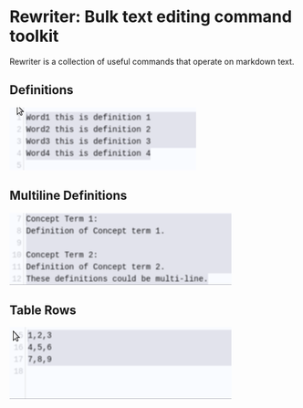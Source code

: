 # Rewriter: Bulk text editing command toolkit

Rewriter is a collection of useful commands that operate on markdown text.

## Definitions
![definitions](https://github.com/chartoin/inkdrop-rewriter/raw/main/images/rewriter-definitions.gif)

## Multiline Definitions
![multiline-definitions](https://github.com/chartoin/inkdrop-rewriter/raw/main/images/rewriter-multiline-definition.gif)

## Table Rows
![table](https://github.com/chartoin/inkdrop-rewriter/raw/main/images/rewriter-table.gif)

